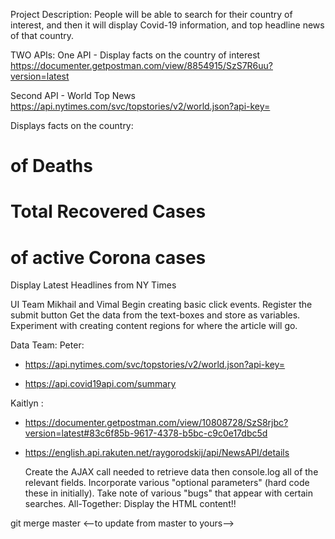 Project Description: People will be able to search for their country of interest, and then it will display Covid-19 information, and top headline news of that country.

TWO APIs:
One API - Display facts on the country of interest
https://documenter.getpostman.com/view/8854915/SzS7R6uu?version=latest

Second API - World Top News
https://api.nytimes.com/svc/topstories/v2/world.json?api-key=

Displays facts on the country:

# of Deaths

# Total Recovered Cases

# of active Corona cases

Display Latest Headlines from NY Times

UI Team
Mikhail and Vimal
Begin creating basic click events. Register the submit button
Get the data from the text-boxes and store as variables.
Experiment with creating content regions for where the article will go.

Data Team:
Peter:

- https://api.nytimes.com/svc/topstories/v2/world.json?api-key=

- https://api.covid19api.com/summary

Kaitlyn :

- https://documenter.getpostman.com/view/10808728/SzS8rjbc?version=latest#83c6f85b-9617-4378-b5bc-c9c0e17dbc5d

- https://english.api.rakuten.net/raygorodskij/api/NewsAPI/details

  Create the AJAX call needed to retrieve data then console.log all of the relevant fields.
  Incorporate various "optional parameters" (hard code these in initially).
  Take note of various "bugs" that appear with certain searches.
  All-Together:
  Display the HTML content!!

git merge master <--to update from master to yours-->

